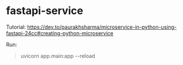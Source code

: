 # fastapi-service

Tutorial:
https://dev.to/paurakhsharma/microservice-in-python-using-fastapi-24cc#creating-python-microservice


Run:
> uvicorn app.main:app --reload